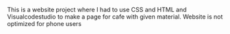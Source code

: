This is a website project where I had to use CSS and HTML and Visualcodestudio to make a page for cafe with given material.
Website is not optimized for phone users
